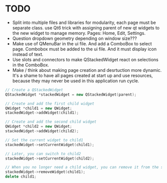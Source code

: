 # TODO
* Split into multiple files and libraries for modularity, each page must be separate class.
use Qt6 trick with assigning parent of new qt widgets to the new widget to manage memory. Pages: Home, Edit, Settings.
* Question dropdown geometry depending on window size???
* Make use of QMenuBar in the ui file. And add a ComboBox to select page. Combobox must be added to the ui file.
And it must display icon instead of text.
* Use slots and connectors to make QStackedWidget react on selections in the ComboBox.
* Make / think about making page creation and desrtuction more dynamic. It's a shame to have all pages created
at start up and use resources, because they may never be used in this application run cycle.
```cpp
// Create a QStackedWidget
QStackedWidget *stackedWidget = new QStackedWidget(parent);

// Create and add the first child widget
QWidget *child1 = new QWidget;
stackedWidget->addWidget(child1);

// Create and add the second child widget
QWidget *child2 = new QWidget;
stackedWidget->addWidget(child2);

// Set the current widget to child1
stackedWidget->setCurrentWidget(child1);

// Later, you can switch to child2
stackedWidget->setCurrentWidget(child2);

// When you no longer need a child widget, you can remove it from the stacked widget and free its memory
stackedWidget->removeWidget(child1);
delete child1;
```